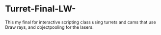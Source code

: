 # Turret-Final-LW-
This my final for interactive scripting class using turrets and cams that use Draw rays, and objectpooling for the lasers. 
